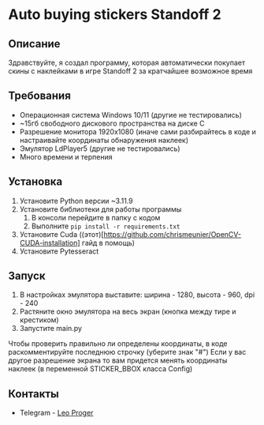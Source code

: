 # Auto buying stickers Standoff 2
## Описание
Здравствуйте, я создал программу, которая автоматически покупает скины с наклейками в игре Standoff 2 за кратчайшее
возможное время

## Требования
- Операционная система Windows 10/11 (другие не тестировались)
- ~15гб свободного дискового пространства на диске C
- Разрешение монитора 1920x1080 (иначе сами разбирайтесь в коде и настраивайте координаты обнаружения наклеек)
- Эмулятор LdPlayer5 (другие не тестировались)
- Много времени и терпения

## Установка
1. Установите Python версии ~3.11.9
2. Установите библиотеки для работы программы
    1. В консоли перейдите в папку с кодом
    2. Выполните `pip install -r requirements.txt`
3. Установите Cuda ((этот)[https://github.com/chrismeunier/OpenCV-CUDA-installation] гайд в помощь)
4. Установите Pytesseract

## Запуск
1. В настройках эмулятора выставите: ширина - 1280, высота - 960, dpi - 240
2. Растяните окно эмулятора на весь экран (кнопка между тире и крестиком)
3. Запустите main.py

Чтобы проверить правильно ли определены координаты, в коде раскомментируйте последнюю строчку (уберите знак "#")
Если у вас другое разрешение экрана то вам придется менять координаты наклеек (в переменной STICKER_BBOX класса Config)

## Контакты
- Telegram - [Leo Proger](https://t.me/Leo_Proger)
